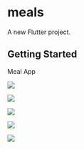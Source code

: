 # meals

A new Flutter project.

## Getting Started
Meal App 

![](ScreenShots/Screenshot_2023-07-01-16-45-54.png) 

![](ScreenShots/Screenshot_2023-07-01-16-46-21.png)


![](ScreenShots/Screenshot_2023-07-01-16-46-35.png)   


![](ScreenShots/Screenshot_2023-07-01-16-46-43.png)



![](ScreenShots/Screenshot_2023-07-01-16-46-52.png)
